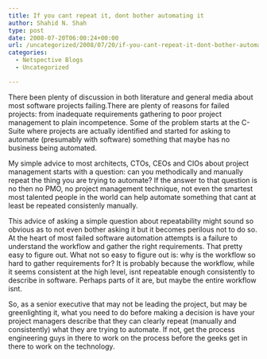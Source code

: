 ```yaml
---
title: If you cant repeat it, dont bother automating it
author: Shahid N. Shah
type: post
date: 2008-07-20T06:00:24+00:00
url: /uncategorized/2008/07/20/if-you-cant-repeat-it-dont-bother-automating-it-2/
categories:
  - Netspective Blogs
  - Uncategorized

---
```

There been plenty of discussion in both literature and general media about most software projects failing.There are plenty of reasons for failed projects: from inadequate requirements gathering to poor project management to plain incompetence. Some of the problem starts at the C-Suite where projects are actually identified and started for asking to automate (presumably with software) something that maybe has no business being automated.

My simple advice to most architects, CTOs, CEOs and CIOs about project management starts with a question: can you methodically and manually repeat the thing you are trying to automate? If the answer to that question is no then no PMO, no project management technique, not even the smartest most talented people in the world can help automate something that cant at least be repeated consistenly manually.

This advice of asking a simple question about repeatability might sound so obvious as to not even bother asking it but it becomes perilous not to do so. At the heart of most failed software automation attempts is a failure to understand the workflow and gather the right requirements. That pretty easy to figure out. What not so easy to figure out is: why is the workflow so hard to gather requirements for? It is probably because the workflow, while it seems consistent at the high level, isnt repeatable enough consistently to describe in software. Perhaps parts of it are, but maybe the entire workflow isnt.

So, as a senior executive that may not be leading the project, but may be greenlighting it, what you need to do before making a decision is have your project managers describe that they can clearly repeat (manually and consistently) what they are trying to automate. If not, get the process engineering guys in there to work on the process before the geeks get in there to work on the technology.